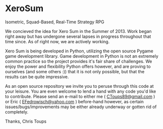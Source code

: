 XeroSum
=======

Isometric, Squad-Based, Real-Time Strategy RPG  

We concieved the idea for Xero Sum in the Summer of 2013. Work began right away but has undergone several lapses in 
progress throughout that time since. As of right now, we are actively working.

Xero Sum is being developed in Python, utilizing the open source Pygame game development library. Game development in 
Python is not an extremely common practice so the project provides it's fair share of challenges. We enjoy the power
and flexibility Python offers however, and are proving to ourselves (and some others :)) that it is not only possible, but
that the results can be quite impressive.

As an open source repository we invite you to peruse through this code at your leisure. You are even welcome to 
lend a hand with any code you'd like to contribute. Please send an e-mail to either me ( CToups89@gmail.com ) or Eric
( EFedrowisch@yahoo.com ) before-hand however, as certain issues/bugs/improvements may be either already underway or
gotten rid of completely.

Thanks,
Chris Toups
